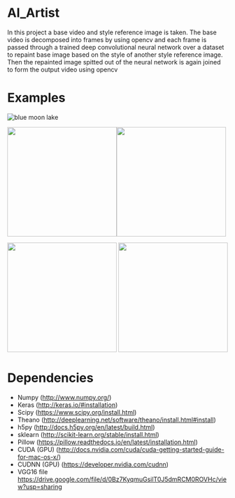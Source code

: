 # AI_Artist

In this project a base video and style reference image is taken. The base video is decomposed into frames by using opencv and each frame is passed through a trained deep convolutional neural network over a dataset to repaint base image based on the style of another style reference image. Then the repainted image spitted out of the neural network is again joined to form the output video using opencv

# Examples

![blue moon lake](https://cloud.githubusercontent.com/assets/16362957/20453699/2ce3621c-ae53-11e6-8aea-100934576fc0.gif)

<img src="https://cloud.githubusercontent.com/assets/16362957/20453729/0b5f885e-ae54-11e6-89b8-5e3063d50369.jpg" width="250" height="250"><img src="https://cloud.githubusercontent.com/assets/16362957/20453731/0daa968a-ae54-11e6-823e-cf00edd891dc.png" width="250" height="250">

<img src="https://cloud.githubusercontent.com/assets/16362957/20453732/11700746-ae54-11e6-9962-eb990e817c59.jpg" width="250" height="250"> <img src="https://cloud.githubusercontent.com/assets/16362957/20453733/140639e4-ae54-11e6-9f33-432327685bb3.png" width="250" height="250">

# Dependencies

* Numpy (http://www.numpy.org/)
* Keras (http://keras.io/#installation)
* Scipy (https://www.scipy.org/install.html)
* Theano (http://deeplearning.net/software/theano/install.html#install)
* h5py (http://docs.h5py.org/en/latest/build.html)
* sklearn (http://scikit-learn.org/stable/install.html)
* Pillow (https://pillow.readthedocs.io/en/latest/installation.html)
* CUDA (GPU) (http://docs.nvidia.com/cuda/cuda-getting-started-guide-for-mac-os-x/)
* CUDNN (GPU) (https://developer.nvidia.com/cudnn)
* VGG16 file https://drive.google.com/file/d/0Bz7KyqmuGsilT0J5dmRCM0ROVHc/view?usp=sharing
